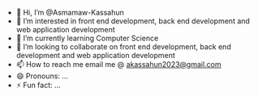 - 👋 Hi, I’m @Asmamaw-Kassahun
- 👀 I’m interested in front end development, back end development and web application development
- 🌱 I’m currently learning Computer Science
- 💞️ I’m looking to collaborate on front end development, back end development and web application development
- 📫 How to reach me email me @ akassahun2023@gmail.com
- 😄 Pronouns: ...
- ⚡ Fun fact: ...

<!---
Asmamaw-cloud/Asmamaw-cloud is a ✨ special ✨ repository because its `README.md` (this file) appears on your GitHub profile.
You can click the Preview link to take a look at your changes.
--->
